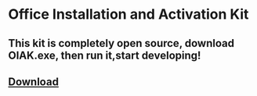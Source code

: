 # Office Installation and Activation Kit
## This kit is completely open source, download OIAK.exe, then run it,start developing!
## [Download](https://github.com/OctonalXX/OIAK/raw/master/OIAK.exe)
